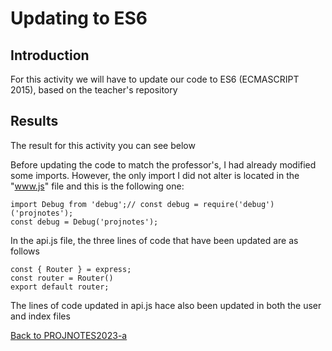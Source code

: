 # Updating to ES6

## Introduction
For this activity we will have to update our code to ES6 (ECMASCRIPT 2015), based on the teacher's repository

## Results

The result for this activity you can see below

Before updating the code to match the professor's, I had already modified some imports. However, the only import I did not alter is located in the "www.js" file and this is the following one:

    import Debug from 'debug';// const debug = require('debug')('projnotes');
    const debug = Debug('projnotes');
    

In the api.js file, the three lines of code that have been updated are as follows

    const { Router } = express;
    const router = Router()
    export default router; 

The lines of code updated in api.js hace also been updated in both the user and index files


[Back to PROJNOTES2023-a](https://github.com/AlexisFlo/PROJNOTES-2023a)